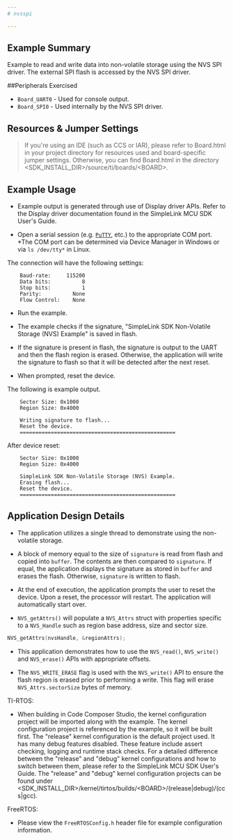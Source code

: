 ```yaml
---
# nvsspi

---
```


## Example Summary

Example to read and write data into non-volatile storage using the NVS SPI
driver.
The external SPI flash is accessed by the NVS SPI driver.

##Peripherals Exercised

* `Board_UART0` - Used for console output.
* `Board_SPI0` - Used internally by the NVS SPI driver.

## Resources & Jumper Settings

> If you're using an IDE (such as CCS or IAR), please refer to Board.html in
 your project directory for resources used and board-specific jumper settings.
 Otherwise, you can find Board.html in the directory
 &lt;SDK_INSTALL_DIR&gt;/source/ti/boards/&lt;BOARD&gt;.

## Example Usage

* Example output is generated through use of Display driver APIs. Refer to the
Display driver documentation found in the  SimpleLink MCU SDK User's Guide.

* Open a serial session (e.g. [`PuTTY`](http://www.putty.org/ "PuTTY's
 Homepage"), etc.) to the appropriate COM port.
 *The COM port can be determined via Device Manager in Windows or via
 `ls /dev/tty*` in Linux.

The connection will have the following settings:
```
    Baud-rate:     115200
    Data bits:          8
    Stop bits:          1
    Parity:          None
    Flow Control:    None
```

* Run the example.

* The example checks if the signature, "SimpleLink SDK Non-Volatile Storage
 (NVS) Example" is saved in flash.

 * If the signature is present in flash, the signature is output to the UART
 and then the flash region is erased. Otherwise, the application will write the
 signature to flash so that it will be detected after the next reset.

 * When prompted, reset the device.

The following is example output.
```
    Sector Size: 0x1000
    Region Size: 0x4000

    Writing signature to flash...
    Reset the device.
    ==================================================
```
After device reset:
```
    Sector Size: 0x1000
    Region Size: 0x4000

    SimpleLink SDK Non-Volatile Storage (NVS) Example.
    Erasing flash...
    Reset the device.
    ==================================================
```

## Application Design Details

* The application utilizes a single thread to demonstrate using the
 non-volatile storage.

* A block of memory equal to the size of `signature` is read from flash and
copied into `buffer`. The contents are then compared to `signature`. If equal,
the application displays the signature as stored in `buffer` and erases the
flash. Otherwise, `signature` is written to flash.

* At the end of execution, the application prompts the user to reset the
device. Upon a reset, the processor will restart. The application will
automatically start over.

* `NVS_getAttrs()` will populate a `NVS_Attrs` struct with properties specific
to a `NVS_Handle` such as region base address, size and sector size.
```C
NVS_getAttrs(nvsHandle, &regionAttrs);
```
* This application demonstrates how to use the `NVS_read()`, `NVS_write()` and
`NVS_erase()` APIs with appropriate offsets.

* The `NVS_WRITE_ERASE` flag is used with the `NVS_write()` API to ensure the
flash region is erased prior to performing a write. This flag will erase
`NVS_Attrs.sectorSize` bytes of memory.

TI-RTOS:

* When building in Code Composer Studio, the kernel configuration project will
be imported along with the example. The kernel configuration project is
referenced by the example, so it will be built first. The "release" kernel
configuration is the default project used. It has many debug features disabled.
These feature include assert checking, logging and runtime stack checks. For a
detailed difference between the "release" and "debug" kernel configurations and
how to switch between them, please refer to the SimpleLink MCU SDK User's
Guide. The "release" and "debug" kernel configuration projects can be found
under &lt;SDK_INSTALL_DIR&gt;/kernel/tirtos/builds/&lt;BOARD&gt;/(release|debug)/(ccs|gcc).

FreeRTOS:

* Please view the `FreeRTOSConfig.h` header file for example configuration
information.
